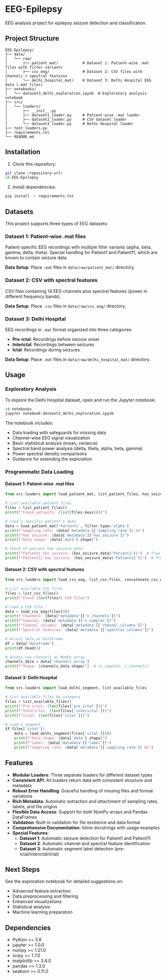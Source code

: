 # EEG-Epilepsy

EEG analysis project for epilepsy seizure detection and classification.

## Project Structure

```
EEG-Epilepsy/
├── data/
│   └── raw/
│       ├── patient_mat/           # Dataset 1: Patient-wise .mat files with filter variants
│       ├── csv_eeg/               # Dataset 2: CSV files with channels + spectral features
│       └── delhi_hospital_mat/    # Dataset 3: Delhi Hospital EEG data (.mat files)
├── notebooks/
│   └── dataset3_delhi_exploration.ipynb  # Exploratory analysis notebook
├── src/
│   └── loaders/
│       ├── __init__.py
│       ├── dataset1_loader.py     # Patient-wise .mat loader
│       ├── dataset2_loader.py     # CSV dataset loader
│       └── dataset3_loader.py     # Delhi Hospital loader
├── test_loaders.py
├── requirements.txt
└── README.md
```

## Installation

1. Clone this repository:
```bash
git clone <repository-url>
cd EEG-Epilepsy
```

2. Install dependencies:
```bash
pip install -r requirements.txt
```

## Datasets

This project supports three types of EEG datasets:

### Dataset 1: Patient-wise .mat files

Patient-specific EEG recordings with multiple filter variants (alpha, beta, gamma, delta, theta). Special handling for Patient1 and Patient11, which are known to contain seizure data.

**Data Setup**: Place `.mat` files in `data/raw/patient_mat/` directory.

### Dataset 2: CSV with spectral features

CSV files containing 14 EEG channels plus spectral features (power in different frequency bands).

**Data Setup**: Place `.csv` files in `data/raw/csv_eeg/` directory.

### Dataset 3: Delhi Hospital

EEG recordings in `.mat` format organized into three categories:
- **Pre-ictal**: Recordings before seizure onset
- **Interictal**: Recordings between seizures
- **Ictal**: Recordings during seizures

**Data Setup**: Place `.mat` files in `data/raw/delhi_hospital_mat/` directory.

## Usage

### Exploratory Analysis

To explore the Delhi Hospital dataset, open and run the Jupyter notebook:

```bash
cd notebooks
jupyter notebook dataset3_delhi_exploration.ipynb
```

The notebook includes:
- Data loading with safeguards for missing data
- Channel-wise EEG signal visualization
- Basic statistical analysis (mean, variance)
- Spectral band power analysis (delta, theta, alpha, beta, gamma)
- Power spectral density comparisons
- Guidance for extending the exploration

### Programmatic Data Loading

#### Dataset 1: Patient-wise .mat files

```python
from src.loaders import load_patient_mat, list_patient_files, has_seizure_data

# List available patient files
files = list_patient_files()
print(f"Found patients: {list(files.keys())}")

# Load a specific patient's data
data = load_patient_mat('Patient1', filter_type='alpha')
print(f"Sampling rate: {data['metadata']['sampling_rate']} Hz")
print(f"Has seizure: {data['metadata']['has_seizure']}")
print(f"Data shape: {data['data'].shape}")

# Check if patient has seizure data
print(f"Patient1 has seizure: {has_seizure_data('Patient1')}")  # True
print(f"Patient11 has seizure: {has_seizure_data('Patient11')}")  # True
```

#### Dataset 2: CSV with spectral features

```python
from src.loaders import load_csv_eeg, list_csv_files, concatenate_csv_data

# List available CSV files
files = list_csv_files()
print(f"Found {len(files)} CSV files")

# Load a CSV file
data = load_csv_eeg(files[0])
print(f"Channels: {data['metadata']['n_channels']}")
print(f"Samples: {data['metadata']['n_samples']}")
print(f"Channel columns: {data['metadata']['channel_columns']}")
print(f"Spectral features: {data['metadata']['spectral_columns']}")

# Access data as DataFrame
df = data['dataframe']
print(df.head())

# Access raw channels as NumPy array
channels_data = data['channels_array']
print(f"Shape: {channels_data.shape}")  # (n_samples, n_channels)
```

#### Dataset 3: Delhi Hospital

```python
from src.loaders import load_delhi_segment, list_available_files

# List available files by category
files = list_available_files()
print(f"Pre-ictal: {len(files['pre_ictal'])}")
print(f"Interictal: {len(files['interictal'])}")
print(f"Ictal: {len(files['ictal'])}")

# Load a segment
if files['ictal']:
    data = load_delhi_segment(files['ictal'][0])
    print(f"Data shape: {data['data'].shape}")
    print(f"Label: {data['metadata']['label']}")
    print(f"Sampling rate: {data['metadata']['sampling_rate']} Hz")
```

## Features

- **Modular Loaders**: Three separate loaders for different dataset types
- **Consistent API**: All loaders return data with consistent structure and metadata
- **Robust Error Handling**: Graceful handling of missing files and format variations
- **Rich Metadata**: Automatic extraction and attachment of sampling rates, labels, and file origins
- **Flexible Data Access**: Support for both NumPy arrays and Pandas DataFrames
- **Validation**: Built-in validation for file existence and data format
- **Comprehensive Documentation**: Inline docstrings with usage examples
- **Special Features**:
  - **Dataset 1**: Automatic seizure detection for Patient1 and Patient11
  - **Dataset 2**: Automatic channel and spectral feature identification
  - **Dataset 3**: Automatic segment label detection (pre-ictal/interictal/ictal)

## Next Steps

See the exploration notebook for detailed suggestions on:
- Advanced feature extraction
- Data preprocessing and filtering
- Enhanced visualizations
- Statistical analysis
- Machine learning preparation

## Dependencies

- Python >= 3.8
- jupyter >= 1.0.0
- numpy >= 1.21.0
- scipy >= 1.7.0
- matplotlib >= 3.4.0
- pandas >= 1.3.0
- seaborn >= 0.11.0
